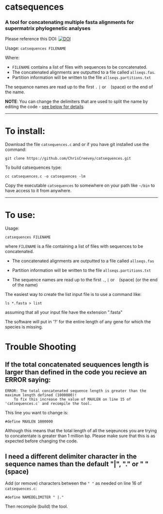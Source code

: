# catsequences

### A tool for concatenating multiple fasta alignments for supermatrix phylogenetic analyses

Please reference this DOI: [![DOI](https://zenodo.org/badge/79135872.svg)](https://zenodo.org/badge/latestdoi/79135872)


Usage: `catsequences FILENAME`

Where:
  - `FILENAME` contains a list of files with sequences to be concatenated.
  - The concatenated alignments are outputted to a file called `allseqs.fas`.
  - Partition information will be written to the file `allseqs.partitions.txt`

The sequence names are read up to the first `.` `|` or ` ` (space) or the end of the name.

**NOTE**: You can change the delimiters that are used to split the name by editing the code - [see below for details](https://github.com/ChrisCreevey/catsequences/edit/master/README.md#i-need-a-different-delimiter-character-in-the-sequence-names-than-the-default---or---space)


----------------------------------

# To install:

Download the file `catsequences.c` and or if you have git installed use the command:
```
git clone https://github.com/ChrisCreevey/catsequences.git
```

To build catsequences type:
```
cc catsequences.c -o catsequences -lm
```

Copy the executable `catsequences` to somewhere on your path like `~/bin` to have access to it from anywhere.

--------------------------------

# To use:

Usage: 

```
catsequences FILENAME
```

  where `FILENAME` is a file containing a list of files with sequences to be concatenated.

  - The concatenated alignments are outputted to a file called `allseqs.fas`
  
  - Partition information will be written to the file `allseqs.partitions.txt`

  - The sequence names are read up to the first `.`, `|` or ` ` (space) (or the end of the name)

The easiest way to create the list input file is to use a command like:
```
ls *.fasta > list
```
assuming that all your input file have the extension ".fasta"

The software will put in '?' for the entire length of any gene for which the species is missing.


# Trouble Shooting

## If the total concatenated seuquences length is larger than defined in the code you recieve an ERROR saying:

```
ERROR: The total concatenated sequence length is greater than the maximum length defined (1000000)!
    To fix this increase the value of MAXLEN on line 15 of 'catsequences.c` and recompile the tool.
```

This line you want to change is:

```
#define MAXLEN 1000000
```

Although this means that the total length of all the seqeunces you are trying to concatentate is greater than 1 million bp. 
Please make sure that this is as expected before changing the code.

## I need a different delimiter character in the sequence names than the default "|", "." or " " (space)

Add (or remove) characters between the `" "` as needed on line 16 of `catsequences.c`:

```
#define NAMEDELIMITER " |." 
```

Then recompile (build) the tool.


